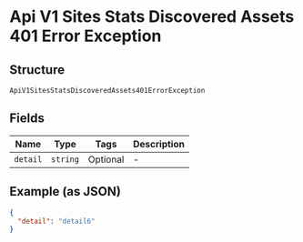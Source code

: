 
# Api V1 Sites Stats Discovered Assets 401 Error Exception

## Structure

`ApiV1SitesStatsDiscoveredAssets401ErrorException`

## Fields

| Name | Type | Tags | Description |
|  --- | --- | --- | --- |
| `detail` | `string` | Optional | - |

## Example (as JSON)

```json
{
  "detail": "detail6"
}
```

